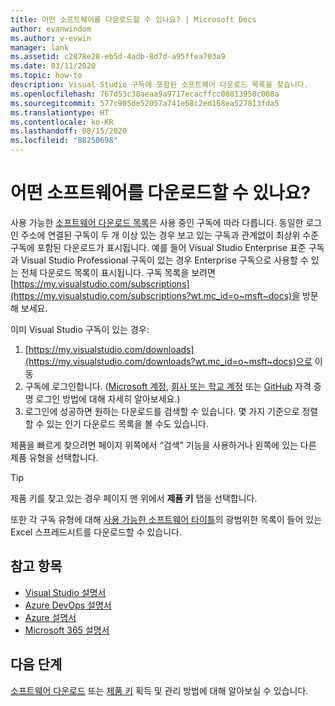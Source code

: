 ```yaml
---
title: 어떤 소프트웨어를 다운로드할 수 있나요? | Microsoft Docs
author: evanwindom
ms.author: v-evwin
manager: lank
ms.assetid: c2878e28-eb5d-4adb-8d7d-a95ffea703a9
ms.date: 03/11/2020
ms.topic: how-to
description: Visual Studio 구독에 포함된 소프트웨어 다운로드 목록을 찾습니다.
ms.openlocfilehash: 767d53c38aeaa9a9717ecacffcc08813950c008a
ms.sourcegitcommit: 577c905de52057a741e68c2ed168ea527813fda5
ms.translationtype: HT
ms.contentlocale: ko-KR
ms.lasthandoff: 08/15/2020
ms.locfileid: "88250698"
---
```

# <a name="what-software-is-available-for-download"></a>어떤 소프트웨어를 다운로드할 수 있나요?

사용 가능한 [소프트웨어 다운로드 목록](https://download.microsoft.com/download/1/5/4/15454442-CF17-47B9-A65D-DF84EF88511B/Visual_Studio_by_Subscription_Level.xlsx)은 사용 중인 구독에 따라 다릅니다.  동일한 로그인 주소에 연결된 구독이 두 개 이상 있는 경우 보고 있는 구독과 관계없이 최상위 수준 구독에 포함된 다운로드가 표시됩니다.  예를 들어 Visual Studio Enterprise 표준 구독과 Visual Studio Professional 구독이 있는 경우 Enterprise 구독으로 사용할 수 있는 전체 다운로드 목록이 표시됩니다.  구독 목록을 보려면 [https://my.visualstudio.com/subscriptions](https://my.visualstudio.com/subscriptions?wt.mc_id=o~msft~docs)을 방문해 보세요.

이미 Visual Studio 구독이 있는 경우:
1. [https://my.visualstudio.com/downloads](https://my.visualstudio.com/downloads?wt.mc_id=o~msft~docs)으로 이동
2. 구독에 로그인합니다. ([Microsoft 계정](sign-in-msa.md), [회사 또는 학교 계정](sign-in-work.md) 또는 [GitHub](sign-in-github.md) 자격 증명 로그인 방법에 대해 자세히 알아보세요.)
3. 로그인에 성공하면 원하는 다운로드를 검색할 수 있습니다.  몇 가지 기준으로 정렬할 수 있는 인기 다운로드 목록을 볼 수도 있습니다.

제품을 빠르게 찾으려면 페이지 위쪽에서 “검색” 기능을 사용하거나 왼쪽에 있는 다른 제품 유형을 선택합니다.

> [!TIP]
> 제품 키를 찾고 있는 경우 페이지 맨 위에서 **제품 키** 탭을 선택합니다.

또한 각 구독 유형에 대해 [사용 가능한 소프트웨어 타이틀](https://download.microsoft.com/download/1/5/4/15454442-CF17-47B9-A65D-DF84EF88511B/Visual_Studio_by_Subscription_Level.xlsx)의 광범위한 목록이 들어 있는 Excel 스프레드시트를 다운로드할 수 있습니다.

## <a name="see-also"></a>참고 항목
- [Visual Studio 설명서](https://docs.microsoft.com/visualstudio/)
- [Azure DevOps 설명서](https://docs.microsoft.com/azure/devops/)
- [Azure 설명서](https://docs.microsoft.com/azure/)
- [Microsoft 365 설명서](https://docs.microsoft.com/microsoft-365/)

## <a name="next-steps"></a>다음 단계
[소프트웨어 다운로드](download-software.md) 또는 [제품 키](product-keys.md) 획득 및 관리 방법에 대해 알아보실 수 있습니다.